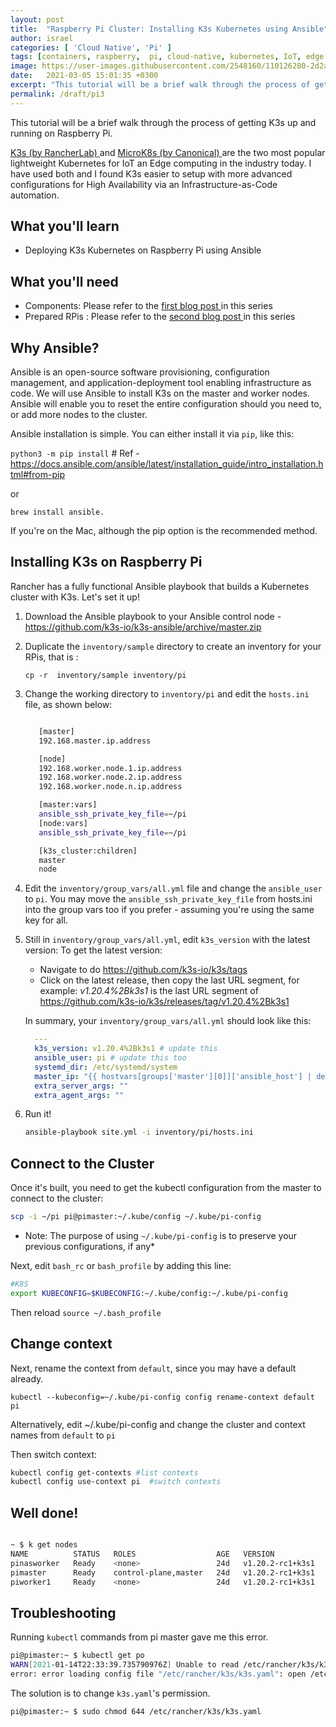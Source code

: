```yaml
---
layout: post
title:  "Raspberry Pi Cluster: Installing K3s Kubernetes using Ansible"
author: israel
categories: [ 'Cloud Native', 'Pi' ]
tags: [containers, raspberry,  pi, cloud-native, kubernetes, IoT, edge ]
image: https://user-images.githubusercontent.com/2548160/110126280-2d2a4280-7dbc-11eb-890f-a8be2cba493d.jpg
date:   2021-03-05 15:01:35 +0300
excerpt: "This tutorial will be a brief walk through the process of getting K3s Kubernetes up and running on Raspberry Pi - Using Ansible"
permalink: /draft/pi3
---
```


This tutorial will be a brief walk through the process of getting K3s up and running on Raspberry Pi.

 <a href="https://k3s.io/"  target="_blank"> K3s (by RancherLab) </a> and <a href="https://microk8s.io/" target="_blank"> MicroK8s (by Canonical) </a> are the two most popular lightweight Kubernetes for IoT an Edge computing in the industry today. I have used both and I found K3s easier to setup with more advanced configurations for High Availability via an Infrastructure-as-Code automation.

## What you'll learn

- Deploying K3s Kubernetes on Raspberry Pi using Ansible

## What you'll need

- Components: Please refer to the <a href="https://www.israelo.io/blog/pi-k8s-overview/" target="_blank"> first blog post </a> in this series
- Prepared RPis : Please refer to the <a href="https://www.israelo.io/blog/pi-k8s-prepare/" target="_blank"> second blog post </a> in this series

## Why Ansible? 

Ansible is an open-source software provisioning, configuration management, and application-deployment tool enabling infrastructure as code. We will use Ansible to install K3s on the master and worker nodes. Ansible will enable you to reset the entire configuration should you need to, or add more nodes to the cluster.  

Ansible installation is simple. You can either install it via `pip`, like this: 

`python3 -m pip install` # Ref - https://docs.ansible.com/ansible/latest/installation_guide/intro_installation.html#from-pip
 
 or 

`brew install ansible.`

If you're on the Mac, although the pip option is the recommended method.

## Installing K3s on Raspberry Pi 

Rancher has a fully functional Ansible playbook that builds a Kubernetes cluster with K3s. Let's set it up! 

1. Download the Ansible playbook to your Ansible control node - https://github.com/k3s-io/k3s-ansible/archive/master.zip
2. Duplicate the `inventory/sample` directory to create an inventory for your RPis, that is : 

   `cp -r  inventory/sample inventory/pi`

3. Change the working directory to `inventory/pi` and edit the `hosts.ini` file, as shown below:  
    
   ```sh

      [master]
      192.168.master.ip.address

      [node]
      192.168.worker.node.1.ip.address
      192.168.worker.node.2.ip.address
      192.168.worker.node.n.ip.address

      [master:vars]
      ansible_ssh_private_key_file=~/pi
      [node:vars]
      ansible_ssh_private_key_file=~/pi

      [k3s_cluster:children]
      master
      node
   ```

4. Edit the `inventory/group_vars/all.yml` file and change the `ansible_user` to `pi`. You may move the `ansible_ssh_private_key_file` from hosts.ini into the group vars too if you prefer - assuming you're using the same key for all.

5. Still in `inventory/group_vars/all.yml`, edit  `k3s_version` with the latest version:   To get the latest version: 
    - Navigate to do  https://github.com/k3s-io/k3s/tags 
    - Click on the latest release, then copy the last URL segment, for example: *v1.20.4%2Bk3s1* is the last URL segment of https://github.com/k3s-io/k3s/releases/tag/v1.20.4%2Bk3s1

    In summary, your `inventory/group_vars/all.yml` should look like this: 

    ```yaml
      ---
      k3s_version: v1.20.4%2Bk3s1 # update this 
      ansible_user: pi # update this too 
      systemd_dir: /etc/systemd/system
      master_ip: "{{ hostvars[groups['master'][0]]['ansible_host'] | default(groups['master'][0]) }}"
      extra_server_args: ""
      extra_agent_args: ""

    ```

6. Run it! 

   ```sh
   ansible-playbook site.yml -i inventory/pi/hosts.ini

   ```

## Connect to the Cluster

Once it's built, you need to get the kubectl configuration from the master to connect to the cluster: 

```bash
scp -i ~/pi pi@pimaster:~/.kube/config ~/.kube/pi-config

```

* Note: The purpose of using `~/.kube/pi-config` is to preserve your previous configurations, if any*


Next, edit `bash_rc` or `bash_profile`  by adding this line:

```bash
#K8S
export KUBECONFIG=$KUBECONFIG:~/.kube/config:~/.kube/pi-config

```

Then reload  `source ~/.bash_profile`

## Change context

Next, rename the context from `default`, since you may have a default already. 

`kubectl --kubeconfig=~/.kube/pi-config config rename-context default pi`

Alternatively, edit ~/.kube/pi-config and change the cluster and context names from `default` to `pi`

Then switch context:

```sh
kubectl config get-contexts #list contexts
kubectl config use-context pi  #switch contexts

```

## Well done! 

```sh 

~ $ k get nodes
NAME          STATUS   ROLES                  AGE   VERSION
pinasworker   Ready    <none>                 24d   v1.20.2-rc1+k3s1
pimaster      Ready    control-plane,master   24d   v1.20.2-rc1+k3s1
piworker1     Ready    <none>                 24d   v1.20.2-rc1+k3s1

```

## Troubleshooting

Running `kubectl` commands from pi master gave me this error.

```sh 
pi@pimaster:~ $ kubectl get po
WARN[2021-01-14T22:33:39.735790976Z] Unable to read /etc/rancher/k3s/k3s.yaml, please start server with --write-kubeconfig-mode to modify kube config permissions
error: error loading config file "/etc/rancher/k3s/k3s.yaml": open /etc/rancher/k3s/k3s.yaml: permission denied

```

The solution is to change `k3s.yaml`'s permission.

```sh 
pi@pimaster:~ $ sudo chmod 644 /etc/rancher/k3s/k3s.yaml

```